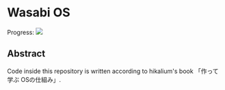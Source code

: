 # Wasabi OS

Progress: ![](https://progress-bar.xyz/13?title=68/522)

## Abstract

Code inside this repository is written according to hikalium's book 「作って学ぶ OSの仕組み」.
